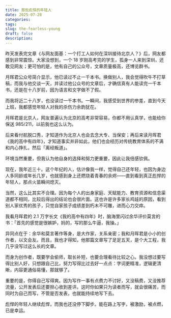 ```yaml
---
title: 那些彪悍的年轻人
date: 2025-07-28
categories: 
tags: 
slug: the-fearless-young
draft: false
description:
---
```

昨天发表完文章《与网友面基：一个打工人如何在深圳接待北京人？》后，网友都感到非常震惊。大家没想到，一个 18 岁刚高考完的学生，孤身一人来到深圳，还敢见网友；更可怕的是，他有自己的公众号，文章质量极高，还博览群书。

月晖君公众号简介显示，他已读过不止一千本书。换做别人，我会觉得吹牛不打草稿，而我与他交谈一天，并读过他公众号的文章后，才确信真有人能读完一千本书，还是在十八岁前，因为语言和文字做不了假。

而我将近二十八岁，也没读过一千本书。一瞬间，我感受到世界的参差，直到今天上班，我都感觉年轻人对我的杀伤力余韵犹在。

月晖君是北京人，网友普遍认为北京的高考非常容易，你都不用认真学，也能给你保送 985/211，以前我也这么认为。

后来看付航脱口秀，才知道作为北京人也会去念大专、当保安；再后来读月晖君《我的高中有四年》，才知道事实并非如此，他们也会经历对传统教育体系的不满和内心挣扎，然后「离经叛道」。

环境当然重要，但我认为他自身的选择和努力更重要，因此让我倍感钦佩。

现在，我年近三十。这个年纪的人，估计像我一样，觉得自己还年轻，也因为身边人多同龄或年长几岁，也就感到身上还燃烧着青春的余烬——直到看到真正彪悍的年轻人，那点火苗瞬间熄灭。

当然，这么比其实不合理。因为每个人的出身家庭、天赋能力、教育资源和信息渠道都不相同，比较后得出的结论也会很片面。这也许是许多家长鸡娃的原因，看到别人家优秀的孩子，只觉自家孩子成绩差到朽木不可雕，进而心力交瘁。

我看月晖君的 2.1 万字长文《我的高中有四年》时，脑海里闪过余华评价莫言的书：「首先的感觉是很嫉妒，妈的，写的那么牛逼，我操。」

异同点在于：余华和莫言著作等身，是大作家，关系亲密；我和月晖君是小小的创作者，以文会友。而且，我也才得知，他那篇文章写了足足五天，是个大工程，我几乎没写过这么长的文章。

而身为创作者，既要学会偷师，取长补短，也要合理看待比较之心。我没想过要写得比别人好，只想跟自己比，努力写得比过去好一点点：字词更精准，逻辑更清晰，内容更通俗易懂，那就够了。

重要的是，你得自己写得爽。因为写作一事有点费力不讨好，又没稿费，又没推荐流量，公开发表后还要担心收到差评。这时你如果只为读者而写，就会很痛苦，而同时为自己而写，不管是否发表，也就能持续地写下去。

彪悍的年轻人继续彪悍，而我也还没停下脚步。能在路上写字，被激励，被点燃，已是幸运。